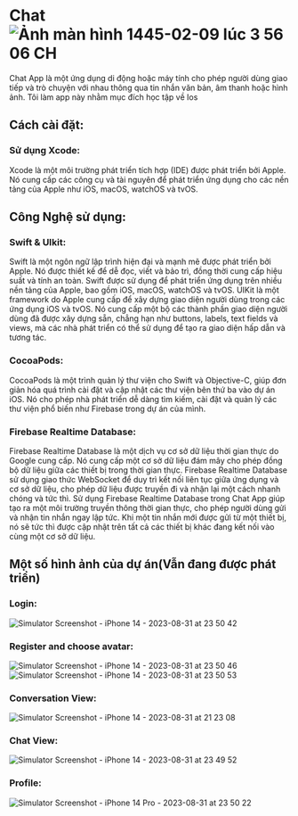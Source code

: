 # Chat ![Ảnh màn hình 1445-02-09 lúc 3 56 06 CH](https://github.com/Hoanpm/Chat/assets/98281111/fb285045-6cc6-4a84-8bdc-71b82e773a84)
Chat App là một ứng dụng di động hoặc máy tính cho phép người dùng giao tiếp và trò chuyện với nhau thông qua tin nhắn văn bản, âm thanh hoặc hình ảnh. Tôi làm app này nhằm mục đích học tập về Ios
## Cách cài đặt:
  ### Sử dụng Xcode:
  Xcode là một môi trường phát triển tích hợp (IDE) được phát triển bởi Apple. Nó cung cấp các công cụ và tài nguyên để phát triển ứng dụng cho các nền tảng của Apple như iOS, macOS, watchOS và tvOS.
## Công Nghệ sử dụng:
  ### Swift & UIkit:
  Swift là một ngôn ngữ lập trình hiện đại và mạnh mẽ được phát triển bởi Apple. Nó được thiết kế để dễ đọc, viết và bảo trì, đồng thời cung cấp hiệu suất và tính an toàn. Swift được sử dụng để phát triển ứng dụng trên nhiều nền tảng của Apple, bao gồm iOS, macOS, watchOS và tvOS.
  UIKit là một framework do Apple cung cấp để xây dựng giao diện người dùng trong các ứng dụng iOS và tvOS. Nó cung cấp một bộ các thành phần giao diện người dùng đã được xây dựng sẵn, chẳng hạn như buttons, labels, text fields và views, mà các nhà phát triển có thể sử dụng để tạo ra giao diện hấp dẫn và tương tác.
  ### CocoaPods:
  CocoaPods là một trình quản lý thư viện cho Swift và Objective-C, giúp đơn giản hóa quá trình cài đặt và cập nhật các thư viện bên thứ ba vào dự án iOS. Nó cho phép nhà phát triển dễ dàng tìm kiếm, cài đặt và quản lý các thư viện phổ biến như Firebase trong dự án của mình.
  ### Firebase Realtime Database:
  Firebase Realtime Database là một dịch vụ cơ sở dữ liệu thời gian thực do Google cung cấp. Nó cung cấp một cơ sở dữ liệu đám mây cho phép đồng bộ dữ liệu giữa các thiết bị trong thời gian thực. Firebase Realtime Database sử dụng giao thức WebSocket để duy trì kết nối liên tục giữa ứng dụng và cơ sở dữ liệu, cho phép dữ liệu được truyền đi và nhận lại một cách nhanh chóng và tức thì.
Sử dụng Firebase Realtime Database trong Chat App giúp tạo ra một môi trường truyền thông thời gian thực, cho phép người dùng gửi và nhận tin nhắn ngay lập tức. Khi một tin nhắn mới được gửi từ một thiết bị, nó sẽ tức thì được cập nhật trên tất cả các thiết bị khác đang kết nối vào cùng một cơ sở dữ liệu.
## Một số hình ảnh của dự án(Vẫn đang được phát triển)
  ### Login:
![Simulator Screenshot - iPhone 14 - 2023-08-31 at 23 50 42](https://github.com/Hoanpm/Chat/assets/98281111/f7f268b4-5148-4cc6-bd8e-df61fb8ef713)
  ### Register and choose avatar:
![Simulator Screenshot - iPhone 14 - 2023-08-31 at 23 50 46](https://github.com/Hoanpm/Chat/assets/98281111/7cfed033-c675-44af-9bbe-299628c41c89)
![Simulator Screenshot - iPhone 14 - 2023-08-31 at 23 50 53](https://github.com/Hoanpm/Chat/assets/98281111/e23968f4-238a-4258-a2f7-d0530ffa8df1)
  ### Conversation View:
![Simulator Screenshot - iPhone 14 - 2023-08-31 at 21 23 08](https://github.com/Hoanpm/Chat/assets/98281111/5de9680c-e42d-47dd-a516-9bce9cbb13d6)
  ### Chat View:
![Simulator Screenshot - iPhone 14 - 2023-08-31 at 23 49 52](https://github.com/Hoanpm/Chat/assets/98281111/acdcb81f-70d9-4678-97f9-12300995d556)
  ### Profile:
![Simulator Screenshot - iPhone 14 Pro - 2023-08-31 at 23 50 22](https://github.com/Hoanpm/Chat/assets/98281111/c7d7ffa2-6ca8-4ea5-af7a-0845c1b2102c)


